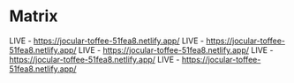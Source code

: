 # Matrix

LIVE - https://jocular-toffee-51fea8.netlify.app/ 
LIVE - https://jocular-toffee-51fea8.netlify.app/ 
LIVE - https://jocular-toffee-51fea8.netlify.app/ 
LIVE - https://jocular-toffee-51fea8.netlify.app/ 
LIVE - https://jocular-toffee-51fea8.netlify.app/ 
